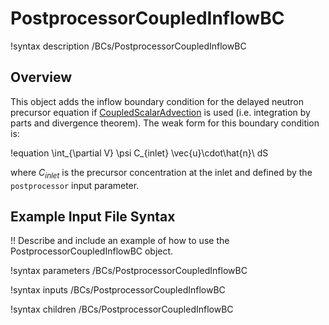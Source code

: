# PostprocessorCoupledInflowBC

!syntax description /BCs/PostprocessorCoupledInflowBC

## Overview

This object adds the inflow boundary condition for the delayed neutron precursor equation if
[CoupledScalarAdvection](/CoupledScalarAdvection.md) is used (i.e. integration by parts and
divergence theorem). The weak form for this boundary condition is:

!equation
\int_{\partial V} \psi C_{inlet} \vec{u}\cdot\hat{n}\ dS

where $C_{inlet}$ is the precursor concentration at the inlet and defined by the `postprocessor`
input parameter.

## Example Input File Syntax

!! Describe and include an example of how to use the PostprocessorCoupledInflowBC object.

!syntax parameters /BCs/PostprocessorCoupledInflowBC

!syntax inputs /BCs/PostprocessorCoupledInflowBC

!syntax children /BCs/PostprocessorCoupledInflowBC
